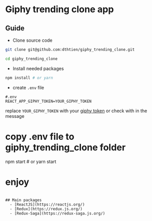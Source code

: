 # Giphy trending clone app

## Guide
- Clone source code
```sh
git clone git@github.com:dthtien/giphy_trending_clone.git

cd giphy_trending_clone
```

- Install needed packages

```sh
npm install # or yarn
```

- create `.env` file
```
#.env
REACT_APP_GIPHY_TOKEN=YOUR_GIPHY_TOKEN
```
replace `YOUR_GIPHY_TOKEN` with your [giphy token](https://developers.giphy.com/docs/sdk) or check with in the message
# copy .env file to giphy_trending_clone folder
npm start # or yarn start
# enjoy
```

## Main packages
  - [ReactJS](https://reactjs.org/)
  - [Redux](https://redux.js.org/)
  - [Redux-Saga](https://redux-saga.js.org/)
